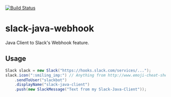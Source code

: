 [![Build Status](https://snap-ci.com/ashwanthkumar/slack-java-webhook/branch/master/build_image)](https://snap-ci.com/ashwanthkumar/slack-java-webhook/branch/master)

# slack-java-webhook
Java Client to Slack's Webhook feature. 

## Usage
```java
Slack slack = new Slack("https://hooks.slack.com/services/...");
slack.icon(":smiling_imp:") // Anything from http://www.emoji-cheat-sheet.com/ should work here
    .sendToUser("slackbot")
    .displayName("slack-java-client")
    .push(new SlackMessage("Text from my Slack-Java-Client"));
```
